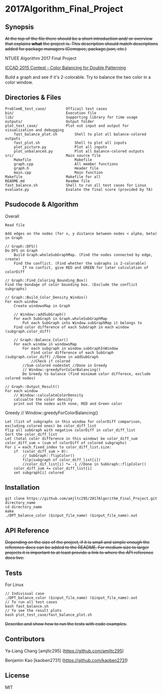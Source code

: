 # 2017Algorithm_Final_Project

## Synopsis

~~At the top of the file there should be a short introduction and/ or overview that explains **what** the project is. This description should match descriptions added for package managers (Gemspec, package.json, etc.)~~

NTUEE Algorithm 2017 Final Project

[ICCAD 2015 Contest - Color Balancing for Double Patterning](http://cad-contest.el.cycu.edu.tw/problem_E/default.htm)

Build a graph and see if it's 2-colorable. Try to balance the two color in a color window.

## Directories & Files

```
ProblemE_test_case/         Officail test cases
bin/                        Execution file
lib/                        Supporting library for time usage
outputs/                    Output folder
plot_test_case/             Plot out input and output for visualization and debugging
    fast_balance_plot.sh        Shell to plot all balance-colored outputs
    fast_plot.sh                Shell to plot all inputs
    plot_picture.py             Plot all inputs
    plot_unbalanced.py          Plot all balance-colored outputs
src/                        Main source file
    Makefile                    Makefile
    graph.cpp                   All member functions
    graph.h                     Header file               
    main.cpp                    Main function
Makefile                    Makefile for all
README.md                   Readme file
fast_balance.sh             Shell to run all test cases for Linux
evaluate.py                 Evalate the final score (provided by TA)

```

## Psudocode & Algorithm

Overall
```
Read file

Add edges on the nodes (for x, y distance between nodes < alpha, beta) in Graph 

// Graph::DFS()
Do DFS on Graph
    Build Graph.wholeSubGraphMap. (Find the nodes connected by edge, create)
    Find the conflict. (Find whether the subraphs is 2-colorable)
        If no confict, give RED and GREEN for later calculation of colorDiff

// Graph::Find_Coloring_Bounding_Box()
Find the bondage of color bounding box. (Exclude the conflict subgraphs)

// Graph::Build_Color_Density_Windos()
For each window
    Create windowsMap in Graph

    // Window::addSubGraph()
    For each SubGraph in Graph.wholeSubGraphMap
        Put each SubGraph into Window.subGraphMap it belongs to
    Find color difference of each SubGraph in each window (subgraph.color_diff)

    // Graph::Balance_Color()
    For each window in windowsMap
        For each subgraph in window.subGraphInWindow
            Find color difference of each SubGraph (subgraph.color_diff) //Done in addSubGraph
            //Check if colored
        //Sum colored nodesSet //Done in Greedy
        // Window::greedyForColorBalancing()
        Do Greedy to balance (find minimum color differece, exclude colored nodes)

// Graph::Output_Result()
For each window
    // Window::calculateColorDensity
    calcualte the color density
    print out the nodes with none, RED and Green color

```
Greedy // Window::greedyForColorBalancing()
```
Let (list of subgraphs in this window for colorDiff comparison, excluding colored ones) be color_diff_list
Flip all subGraph with negative colorDiff in color_diff_list
Sort the color_diff_list
Let (total color difference in this window) be color_diff_sum
color_diff_sum = (sum of colorDiff of colored subgraphs)
For i = each_fixed_index to color_diff_list.size:
    if  (color_diff_sum > 0):
        // SubGraph::flipColor()
        filp(subgraph of color_diff_list[i])
        //color_dif_list[i] *= -1 //Done in SubGraph::flipColor()
    color_diff_sum += color_diff_list[i]
    set subgraph[i] colored
```

## Installation

```
git clone https://github.com/amjltc295/2017Algorithm_Final_Project.git directory_name
cd directory_name
make
./DPT_balance_color ($input_file_name) ($input_file_name).out
```

## API Reference

~~Depending on the size of the project, if it is small and simple enough the reference docs can be added to the README. For medium size to larger projects it is important to at least provide a link to where the API reference docs live.~~

## Tests

For Linux
```
// Indivisual case
./DPT_balance_color ($input_file_name) ($input_file_name).out
// To run all test cases
bash fast_balance.sh
// To see the result plots
bash plot_test_case/fast_balance_plot.sh
```
~~Describe and show how to run the tests with code examples.~~

## Contributors

Ya-Liang Chang [amjltc295] (https://github.com/amjltc295)

Benjamin Kao [kaoben2731] (https://github.com/kaoben2731)


## License

MIT
